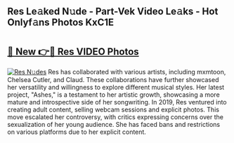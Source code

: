## Res Le𝚊ked N𝚞de - Part-Vek Video Le𝚊ks - Hot Onlyf𝚊ns Photos KxC1E

# <h2><a href="http://ab71522.deff.icu/?id=Res">🔗 New 👉🔴 Res VIDEO Photos</a></h2>

[![Res N𝚞des](https://i.imgur.com/rIISA9y.gif)](http://ab71522.deff.icu/?id=Res)
Res has collaborated with various artists, including mxmtoon, Chelsea Cutler, and Claud. These collaborations have further showcased her versatility and willingness to explore different musical styles. Her latest project, "Ashes," is a testament to her artistic growth, showcasing a more mature and introspective side of her songwriting. In 2019, Res ventured into creating adult content, selling webcam sessions and explicit photos. This move escalated her controversy, with critics expressing concerns over the sexualization of her young audience. She has faced bans and restrictions on various platforms due to her explicit content.
